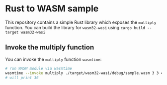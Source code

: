 # Rust to WASM sample

This repository contains a simple Rust library which exposes the `multiply` function. You can build the library for `wasm32-wasi` using `cargo build --target wasm32-wasi`

## Invoke the multiply function

You can invoke the `multiply` function `wasmtime`:

```bash
# run WASM module via wasmtime
wasmtime --invoke multiply ./target/wasm32-wasi/debug/sample.wasm 3 3 4
# will print 36
```
